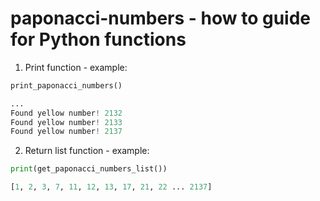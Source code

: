 # paponacci-numbers - how to guide for Python functions

1. Print function - example:
```python
print_paponacci_numbers()

...
Found yellow number! 2132
Found yellow number! 2133
Found yellow number! 2137
```

2. Return list function - example:
```python
print(get_paponacci_numbers_list())

[1, 2, 3, 7, 11, 12, 13, 17, 21, 22 ... 2137]
```